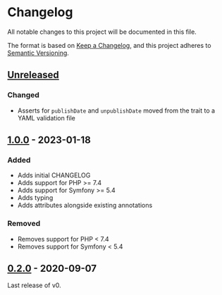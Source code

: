# Changelog

All notable changes to this project will be documented in this file.

The format is based on [Keep a Changelog](https://keepachangelog.com/en/1.0.0/),
and this project adheres to [Semantic Versioning](https://semver.org/spec/v2.0.0.html).

## [Unreleased]

### Changed

- Asserts for `publishDate` and `unpublishDate` moved from the trait to a YAML validation file

## [1.0.0] - 2023-01-18

### Added

- Adds initial CHANGELOG
- Adds support for PHP >= 7.4
- Adds support for Symfony >= 5.4
- Adds typing
- Adds attributes alongside existing annotations

### Removed

- Removes support for PHP < 7.4
- Removes support for Symfony < 5.4

## [0.2.0] - 2020-09-07

Last release of v0.

[Unreleased]: https://github.com/umanit/content-publication-bundle/compare/1.0.0...HEAD

[1.0.0]: https://github.com/umanit/content-publication-bundle/compare/0.2...1.0.0

[0.2.0]: https://github.com/umanit/content-publication-bundle/releases/tag/0.2

